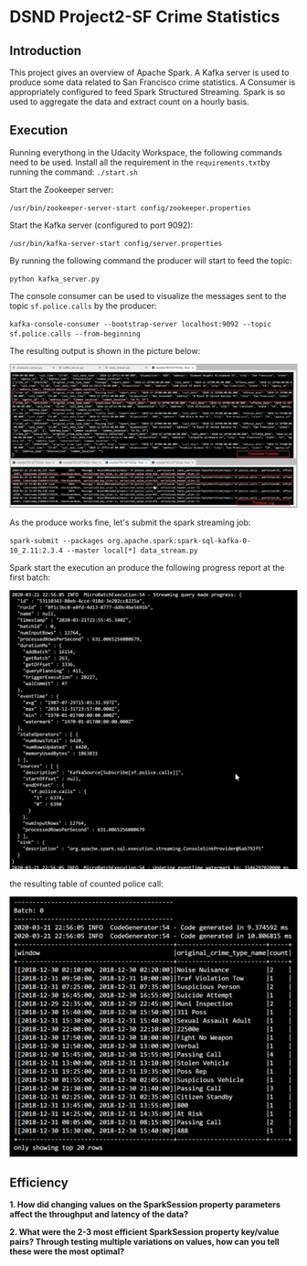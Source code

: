# DSND Project2-SF Crime Statistics
 
## Introduction

This project gives an overview of Apache Spark. A Kafka server is used to produce some data related to San Francisco crime statistics. A Consumer is appropriately configured to feed Spark Structured Streaming. Spark is so used to aggregate the data and extract count on a hourly basis.

## Execution
Running everythong in the Udacity Workspace, the following commands need to be used.
Install all the requirement in the `requirements.txt`by running the command:
`./start.sh`

Start the Zookeeper server:

`/usr/bin/zookeeper-server-start config/zookeeper.properties`
 
Start the Kafka server (configured to port 9092):
 
`/usr/bin/kafka-server-start config/server.properties`

By running the following command the producer will start to feed the topic:

`python kafka_server.py`

The console consumer can be used to visualize the messages sent to the topic `sf.police.calls` by the producer:

`kafka-console-consumer --bootstrap-server localhost:9092 --topic sf.police.calls --from-beginning`

The resulting output is shown in the picture below:

![Test Producer Setup](resources/Spark_Image1.png)

As the produce works fine, let's submit the spark streaming job:

`spark-submit --packages org.apache.spark:spark-sql-kafka-0-10_2.11:2.3.4 --master local[*] data_stream.py`

Spark start the execution an produce the following progress report at the first batch:

![Progress report](resources/Spark_Image2.png)

the resulting table of counted police call:

![Results](resources/Spark_Image3.png)

## Efficiency

**1. How did changing values on the SparkSession property parameters affect the throughput and latency of the data?**


**2. What were the 2-3 most efficient SparkSession property key/value pairs? Through testing multiple variations on values, how can you tell these were the most optimal?**

